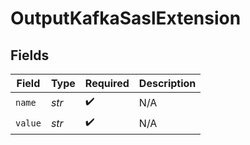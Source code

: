 # OutputKafkaSaslExtension


## Fields

| Field              | Type               | Required           | Description        |
| ------------------ | ------------------ | ------------------ | ------------------ |
| `name`             | *str*              | :heavy_check_mark: | N/A                |
| `value`            | *str*              | :heavy_check_mark: | N/A                |